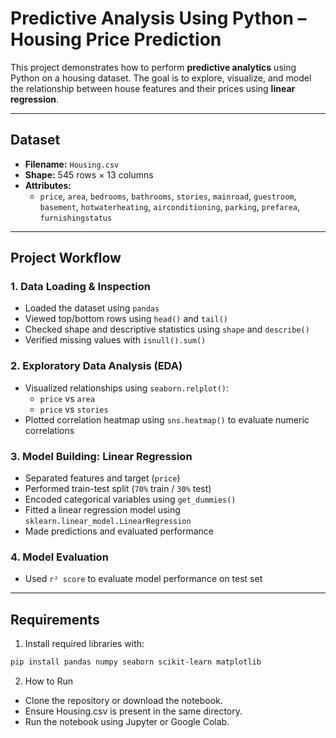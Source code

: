 #  Predictive Analysis Using Python – Housing Price Prediction

This project demonstrates how to perform **predictive analytics** using Python on a housing dataset. The goal is to explore, visualize, and model the relationship between house features and their prices using **linear regression**.

---

##  Dataset

- **Filename:** `Housing.csv`
- **Shape:** 545 rows × 13 columns
- **Attributes:**
  - `price`, `area`, `bedrooms`, `bathrooms`, `stories`, `mainroad`, `guestroom`, `basement`, `hotwaterheating`, `airconditioning`, `parking`, `prefarea`, `furnishingstatus`

---

## Project Workflow

### 1. Data Loading & Inspection

- Loaded the dataset using `pandas`
- Viewed top/bottom rows using `head()` and `tail()`
- Checked shape and descriptive statistics using `shape` and `describe()`
- Verified missing values with `isnull().sum()`

### 2. Exploratory Data Analysis (EDA)

- Visualized relationships using `seaborn.relplot()`:
  - `price` vs `area`
  - `price` vs `stories`
- Plotted correlation heatmap using `sns.heatmap()` to evaluate numeric correlations

### 3. Model Building: Linear Regression

- Separated features and target (`price`)
- Performed train-test split (`70%` train / `30%` test)
- Encoded categorical variables using `get_dummies()`
- Fitted a linear regression model using `sklearn.linear_model.LinearRegression`
- Made predictions and evaluated performance

### 4. Model Evaluation

- Used `r² score` to evaluate model performance on test set

---

## Requirements

1. Install required libraries with:

```bash
pip install pandas numpy seaborn scikit-learn matplotlib
```

 2. How to Run
- Clone the repository or download the notebook.
- Ensure Housing.csv is present in the same directory.
- Run the notebook using Jupyter or Google Colab.
